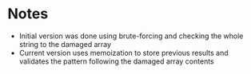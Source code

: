 # Notes

- Initial version was done using brute-forcing and checking the whole string to the damaged array
- Current version uses memoization to store previous results and validates the pattern following the damaged array contents
